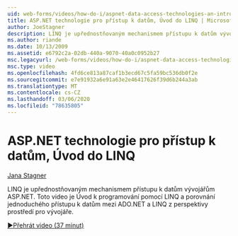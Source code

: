 ```yaml
---
uid: web-forms/videos/how-do-i/aspnet-data-access-technologies-an-introduction-to-linq
title: ASP.NET technologie pro přístup k datům, Úvod do LINQ | Microsoft Docs
author: JoeStagner
description: LINQ je upřednostňovaným mechanismem přístupu k datům vývojářům ASP.NET. Toto video je Úvod k programování pomocí LINQ a porovnává jednoduchý přístup k datům betwee...
ms.author: riande
ms.date: 10/13/2009
ms.assetid: e6792c2a-02db-440a-9070-40a0c0952b27
msc.legacyurl: /web-forms/videos/how-do-i/aspnet-data-access-technologies-an-introduction-to-linq
msc.type: video
ms.openlocfilehash: 4fd6ce813a87caf1b3ecd67c5fa59bc536db0f2e
ms.sourcegitcommit: e7e91932a6e91a63e2e46417626f39d6b244a3ab
ms.translationtype: MT
ms.contentlocale: cs-CZ
ms.lasthandoff: 03/06/2020
ms.locfileid: "78635805"
---
```

# <a name="aspnet-data-access-technologies-an-introduction-to-linq"></a>ASP.NET technologie pro přístup k datům, Úvod do LINQ

[Jana Stagner](https://github.com/JoeStagner)

LINQ je upřednostňovaným mechanismem přístupu k datům vývojářům ASP.NET. Toto video je Úvod k programování pomocí LINQ a porovnání jednoduchého přístupu k datům mezi ADO.NET a LINQ z perspektivy prostředí pro vývojáře.

[&#9654;Přehrát video (37 minut)](https://channel9.msdn.com/Blogs/ASP-NET-Site-Videos/aspnet-data-access-technologies-an-introduction-to-linq)
